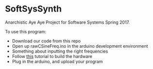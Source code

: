 # SoftSysSynth

Anarchistic Aye Aye Project for Software Systems Spring 2017.

To use this program: 

* Download our code from this repo
* Open up rawCSineFreq.ino in the arduino development environment
* Something about inputting the right frequencies
* Follow [this](http://thinkdsp.blogspot.com/2014/02/build-softsyssynth.html) tutorial to build the hardware
* Plug in the arduino, and upload your program
